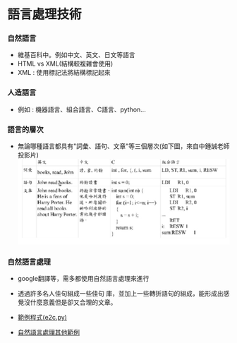 # 語言處理技術

### 自然語言
- 維基百科中。例如中文、英文、日文等語言
- HTML vs XML(結構較複雜會使用)
- XML : 使用標記法將結構標記起來

### 人造語言
- 例如 : 機器語言、組合語言、C語言、python...

### 語言的層次

- 無論哪種語言都具有"詞彙、語句、文章"等三個層次(如下圖，來自中鍾誠老師投影片)
![](pictures/1.jpg)


### 自然語言處理
- google翻譯等，需多都使用自然語言處理來進行

- 透過許多名人佳句組成一些佳句 庫，並加上一些轉折語句的組成，能形成出感覺沒什麼意義但是卻又合理的文章。

- [範例程式(e2c.py)](https://gitlab.com/ccc110/ai/-/tree/master/11-lang/rule/02-lookup)

- [自然語言處理其他範例](https://gitlab.com/ccc110/ai/-/tree/master/11-lang/rule)